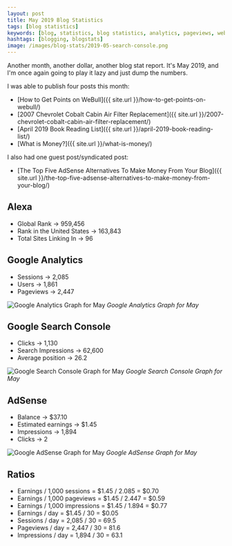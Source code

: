 ```yaml
---
layout: post
title: May 2019 Blog Statistics
tags: [blog statistics]
keywords: [blog, statistics, blog statistics, analytics, pageviews, webmaster, webmaster tools, alexa, google]
hashtags: [blogging, blogstats]
image: /images/blog-stats/2019-05-search-console.png
---
```


Another month, another dollar, another blog stat report. It's May 2019, and I'm once again going to play it lazy and just dump the numbers.

I was able to publish four posts this month:

* [How to Get Points on WeBull]({{ site.url }}/how-to-get-points-on-webull/)
* [2007 Chevrolet Cobalt Cabin Air Filter Replacement]({{ site.url }}/2007-chevrolet-cobalt-cabin-air-filter-replacement/)
* [April 2019 Book Reading List]({{ site.url }}/april-2019-book-reading-list/)
* [What is Money?]({{ site.url }}/what-is-money/)

I also had one guest post/syndicated post:

* [The Top Five AdSense Alternatives To Make Money From Your Blog]({{ site.url }}/the-top-five-adsense-alternatives-to-make-money-from-your-blog/)

## Alexa

* Global Rank &rarr; 959,456
* Rank in the United States &rarr; 163,843
* Total Sites Linking In &rarr; 96

## Google Analytics

* Sessions &rarr; 2,085
* Users &rarr; 1,861
* Pageviews &rarr; 2,447

![Google Analytics Graph for May](/images/blog-stats/2019-05-stats.png)
*Google Analytics Graph for May*

## Google Search Console

* Clicks &rarr; 1,130
* Search Impressions &rarr; 62,600
* Average position &rarr; 26.2

![Google Search Console Graph for May](/images/blog-stats/2019-05-search-console.png)
*Google Search Console Graph for May*

## AdSense

* Balance &rarr; $37.10
* Estimated earnings &rarr; $1.45
* Impressions &rarr; 1,894
* Clicks &rarr; 2

![Google AdSense Graph for May](/images/blog-stats/2019-05-adsense.png)
*Google AdSense Graph for May*

## Ratios

* Earnings / 1,000 sessions = $1.45 / 2.085 = $0.70
* Earnings / 1,000 pageviews = $1.45 / 2.447 = $0.59
* Earnings / 1,000 impressions = $1.45 / 1.894 = $0.77
* Earnings / day = $1.45 / 30 = $0.05
* Sessions / day = 2,085 / 30 = 69.5
* Pageviews / day = 2,447 / 30 = 81.6
* Impressions / day = 1,894 / 30 = 63.1
